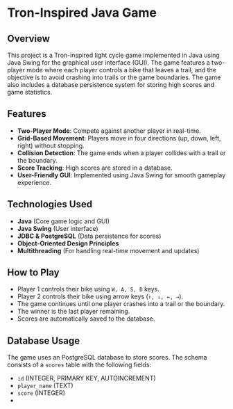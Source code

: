 # Tron-Inspired Java Game

## Overview

This project is a Tron-inspired light cycle game implemented in Java using Java Swing for the graphical user interface (GUI). The game features a two-player mode where each player controls a bike that leaves a trail, and the objective is to avoid crashing into trails or the game boundaries. The game also includes a database persistence system for storing high scores and game statistics.

## Features

- **Two-Player Mode**: Compete against another player in real-time.
- **Grid-Based Movement**: Players move in four directions (up, down, left, right) without stopping.
- **Collision Detection**: The game ends when a player collides with a trail or the boundary.
- **Score Tracking**: High scores are stored in a database.
- **User-Friendly GUI**: Implemented using Java Swing for smooth gameplay experience.

## Technologies Used

- **Java** (Core game logic and GUI)
- **Java Swing** (User interface)
- **JDBC & PostgreSQL** (Data persistence for scores)
- **Object-Oriented Design Principles**
- **Multithreading** (For handling real-time movement and updates)

## How to Play

- Player 1 controls their bike using `W, A, S, D` keys.
- Player 2 controls their bike using arrow keys (`↑, ↓, ←, →`).
- The game continues until one player crashes into a trail or the boundary.
- The winner is the last player remaining.
- Scores are automatically saved to the database.

## Database Usage

The game uses an PostgreSQL database to store scores. The schema consists of a `scores` table with the following fields:

- `id` (INTEGER, PRIMARY KEY, AUTOINCREMENT)
- `player_name` (TEXT)
- `score` (INTEGER)
-

